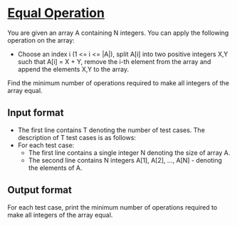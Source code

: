 # [Equal Operation][link]

You are given an array A containing N integers. You can apply the following operation on the array:

- Choose an index i (1 <= i <= |A|), split A[i] into two positive integers X,Y such that A[i] = X + Y, remove the i-th element from the array and append the elements X,Y to the array.

Find the minimum number of operations required to make all integers of the array equal.

## Input format

- The first line contains T denoting the number of test cases. The description of T test cases is as follows:
- For each test case:
  - The first line contains a single integer N denoting the size of array A.
  - The second line contains N integers A[1], A[2], ..., A[N] - denoting the elements of A.

## Output format

For each test case, print the minimum number of operations required to make all integers of the array equal.

[link]: https://www.hackerearth.com/practice/algorithms/searching/linear-search/practice-problems/algorithm/equal-operation-2-95be3ed1/
